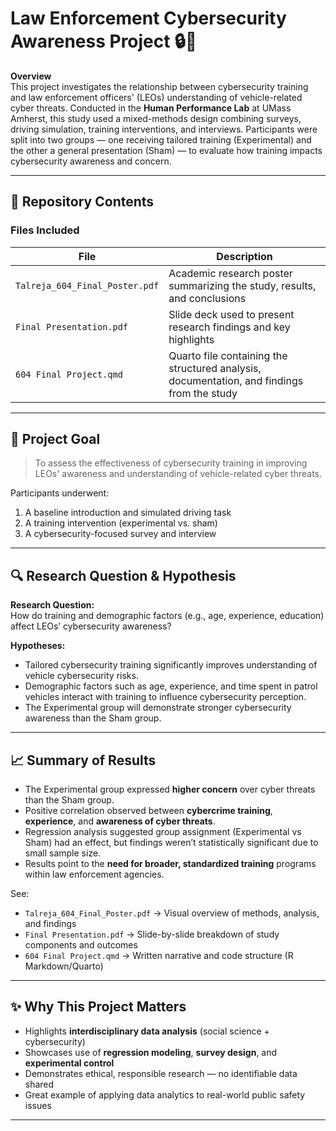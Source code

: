 # Law Enforcement Cybersecurity Awareness Project 🔒🚓

**Overview**  
This project investigates the relationship between cybersecurity training and law enforcement officers' (LEOs) understanding of vehicle-related cyber threats. Conducted in the **Human Performance Lab** at UMass Amherst, this study used a mixed-methods design combining surveys, driving simulation, training interventions, and interviews. Participants were split into two groups — one receiving tailored training (Experimental) and the other a general presentation (Sham) — to evaluate how training impacts cybersecurity awareness and concern.

---

## 📂 Repository Contents


### Files Included

| File | Description |
|------|-------------|
| `Talreja_604_Final_Poster.pdf` | Academic research poster summarizing the study, results, and conclusions |
| `Final Presentation.pdf` | Slide deck used to present research findings and key highlights |
| `604 Final Project.qmd` | Quarto file containing the structured analysis, documentation, and findings from the study |

---

## 🎯 Project Goal

> To assess the effectiveness of cybersecurity training in improving LEOs' awareness and understanding of vehicle-related cyber threats.

Participants underwent:
1. A baseline introduction and simulated driving task
2. A training intervention (experimental vs. sham)
3. A cybersecurity-focused survey and interview

---

## 🔍 Research Question & Hypothesis

**Research Question:**  
How do training and demographic factors (e.g., age, experience, education) affect LEOs’ cybersecurity awareness?

**Hypotheses:**
- Tailored cybersecurity training significantly improves understanding of vehicle cybersecurity risks.
- Demographic factors such as age, experience, and time spent in patrol vehicles interact with training to influence cybersecurity perception.
- The Experimental group will demonstrate stronger cybersecurity awareness than the Sham group.

---

## 📈 Summary of Results

- The Experimental group expressed **higher concern** over cyber threats than the Sham group.
- Positive correlation observed between **cybercrime training**, **experience**, and **awareness of cyber threats**.
- Regression analysis suggested group assignment (Experimental vs Sham) had an effect, but findings weren’t statistically significant due to small sample size.
- Results point to the **need for broader, standardized training** programs within law enforcement agencies.

See:
- `Talreja_604_Final_Poster.pdf` → Visual overview of methods, analysis, and findings  
- `Final Presentation.pdf` → Slide-by-slide breakdown of study components and outcomes  
- `604 Final Project.qmd` → Written narrative and code structure (R Markdown/Quarto)

---

## ✨ Why This Project Matters

- Highlights **interdisciplinary data analysis** (social science + cybersecurity)
- Showcases use of **regression modeling**, **survey design**, and **experimental control**
- Demonstrates ethical, responsible research — no identifiable data shared
- Great example of applying data analytics to real-world public safety issues

---



